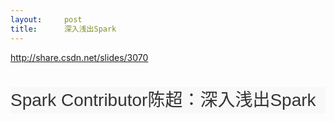 ```yaml
---
layout:     post
title:      深入浅出Spark
---
```

<div id="article_content" class="article_content clearfix csdn-tracking-statistics" data-pid="blog" data-mod="popu_307" data-dsm="post">
								            <link rel="stylesheet" href="https://csdnimg.cn/release/phoenix/template/css/ck_htmledit_views-f76675cdea.css">
						<div class="htmledit_views" id="content_views">
                
<p><a href="http://share.csdn.net/slides/3070" rel="nofollow">http://share.csdn.net/slides/3070</a></p>
<p></p>
<h1 class="title" style="font-family:Helvetica, sans-serif;font-weight:normal;line-height:1.5em;color:rgb(51,51,51);background-color:rgb(248,248,248);">
Spark Contributor陈超：深入浅出Spark</h1>
<br><p></p>
            </div>
                </div>